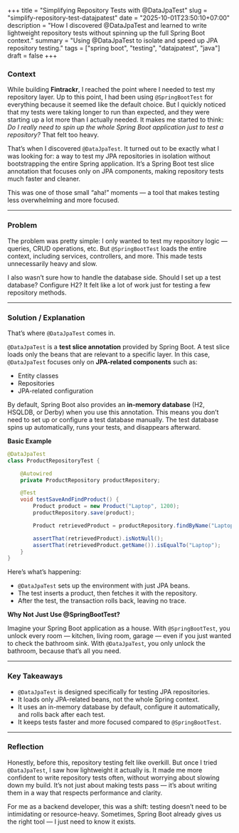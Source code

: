 +++
title = "Simplifying Repository Tests with @DataJpaTest"
slug = "simplify-repository-test-datajpatest"
date = "2025-10-01T23:50:10+07:00"
description = "How I discovered @DataJpaTest and learned to write lightweight repository tests without spinning up the full Spring Boot context."
summary = "Using @DataJpaTest to isolate and speed up JPA repository testing."
tags = ["spring boot", "testing", "datajpatest", "java"]
draft = false
+++

### Context

While building **Fintrackr**, I reached the point where I needed to test my repository layer. Up to this point, I had been using `@SpringBootTest` for everything because it seemed like the default choice. But I quickly noticed that my tests were taking longer to run than expected, and they were starting up a lot more than I actually needed. It makes me started to think: *Do I really need to spin up the whole Spring Boot application just to test a repository?* That felt too heavy.

That’s when I discovered `@DataJpaTest`. It turned out to be exactly what I was looking for: a way to test my JPA repositories in isolation without bootstrapping the entire Spring application. It’s a Spring Boot test slice annotation that focuses only on JPA components, making repository tests much faster and cleaner.

This was one of those small “aha!” moments — a tool that makes testing less overwhelming and more focused.

---

### Problem

The problem was pretty simple: I only wanted to test my repository logic — queries, CRUD operations, etc. But `@SpringBootTest` loads the entire context, including services, controllers, and more. This made tests unnecessarily heavy and slow.  

I also wasn’t sure how to handle the database side. Should I set up a test database? Configure H2? It felt like a lot of work just for testing a few repository methods.

---

### Solution / Explanation

That’s where `@DataJpaTest` comes in.  

`@DataJpaTest` is a **test slice annotation** provided by Spring Boot. A test slice loads only the beans that are relevant to a specific layer. In this case, `@DataJpaTest` focuses only on **JPA-related components** such as:  

- Entity classes  
- Repositories  
- JPA-related configuration  

By default, Spring Boot also provides an **in-memory database** (H2, HSQLDB, or Derby) when you use this annotation. This means you don’t need to set up or configure a test database manually. The test database spins up automatically, runs your tests, and disappears afterward.  

**Basic Example**

```java
@DataJpaTest
class ProductRepositoryTest {

    @Autowired
    private ProductRepository productRepository;

    @Test
    void testSaveAndFindProduct() {
        Product product = new Product("Laptop", 1200);
        productRepository.save(product);

        Product retrievedProduct = productRepository.findByName("Laptop").get();

        assertThat(retrievedProduct).isNotNull();
        assertThat(retrievedProduct.getName()).isEqualTo("Laptop");
    }
}
```
Here’s what’s happening:
- `@DataJpaTest` sets up the environment with just JPA beans.
- The test inserts a product, then fetches it with the repository.
- After the test, the transaction rolls back, leaving no trace.

**Why Not Just Use @SpringBootTest?**

Imagine your Spring Boot application as a house. With `@SpringBootTest`, you unlock every room — kitchen, living room, garage — even if you just wanted to check the bathroom sink. With `@DataJpaTest`, you only unlock the bathroom, because that’s all you need.

---

### Key Takeaways
- `@DataJpaTest` is designed specifically for testing JPA repositories.
- It loads only JPA-related beans, not the whole Spring context.
- It uses an in-memory database by default, configure it automatically, and rolls back after each test.
- It keeps tests faster and more focused compared to `@SpringBootTest`.

---

### Reflection

Honestly, before this, repository testing felt like overkill. But once I tried `@DataJpaTest`, I saw how lightweight it actually is. It made me more confident to write repository tests often, without worrying about slowing down my build. It’s not just about making tests pass — it’s about writing them in a way that respects performance and clarity.

For me as a backend developer, this was a shift: testing doesn’t need to be intimidating or resource-heavy. Sometimes, Spring Boot already gives us the right tool — I just need to know it exists.